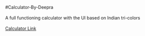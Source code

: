 #Calculator-By-Deepra <br><br>
A full functioning calculator with the UI based on Indian tri-colors
<br><br>
[Calculator Link](https://calculator-by-dm.vercel.app/) 
